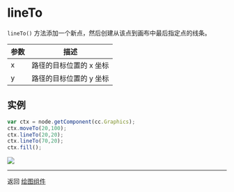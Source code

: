 # lineTo

`lineTo()` 方法添加一个新点，然后创建从该点到画布中最后指定点的线条。

| 参数 |   描述
| -------------- | ----------- |
| x | 路径的目标位置的 x 坐标
| y | 路径的目标位置的 y 坐标

## 实例

```javascript
var ctx = node.getComponent(cc.Graphics);
ctx.moveTo(20,100);
ctx.lineTo(20,20);
ctx.lineTo(70,20);
ctx.fill();
```

<a href="graphics/lineTo.png"><img src="graphics/lineTo.png"></a>

<hr>

返回 [绘图组件](index.md)
